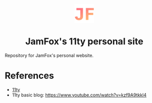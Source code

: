 <p align="center">
  <a href="https://jamfox.dev">
    <img alt="JamFox Icon" src="./src/static/icon.png" width="60" />
  </a>
</p>
<h1 align="center">
  JamFox's 11ty personal site
</h1>

Repository for JamFox's personal website.

# References

- [11ty](https://www.11ty.dev/)
- 11ty basic blog: https://www.youtube.com/watch?v=kzf9A9tkkl4
